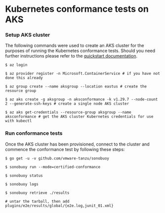 # Kubernetes conformance tests on AKS

### Setup AKS cluster

The following commands were used to create an AKS cluster for the purposes of running the Kubernetes conformance tests. Should you need further instructions please refer to the [quickstart documentation](https://docs.microsoft.com/en-us/azure/aks/kubernetes-walkthrough).

```console
$ az login

$ az provider register -n Microsoft.ContainerService # if you have not done this already

$ az group create --name aksgroup --location eastus # create the resource group

$ az aks create -g aksgroup -n aksconformance -k v1.29.7 --node-count 2 --generate-ssh-keys # create a single node AKS cluster

$ az aks get-credentials --resource-group aksgroup --name aksconformance # get the AKS cluster Kubernetes credentials for use with kubectl
```

### Run conformance tests

Once the AKS cluster has been provisioned, connect to the cluster and commence the conformance test by following these steps:

```console
$ go get -u -v github.com/vmware-tanzu/sonobuoy

$ sonobuoy run --mode=certified-conformance

$ sonobuoy status

$ sonobuoy logs

$ sonobuoy retrieve ./results

# untar the tarball, then add plugins/e2e/results/global/{e2e.log,junit_01.xml}
```
